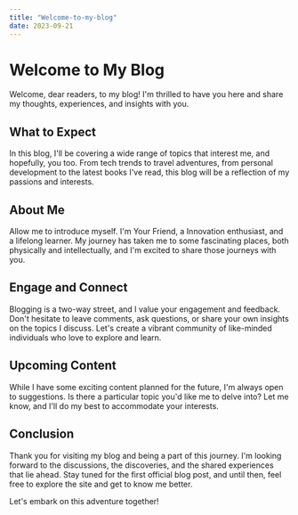 ```yaml
---
title: "Welcome-to-my-blog"
date: 2023-09-21
---
```

<h1>Welcome to My Blog</h1>
    <p>Welcome, dear readers, to my blog! I'm thrilled to have you here and share my thoughts, experiences, and insights with you.</p>
<h2>What to Expect</h2>
    <p>In this blog, I'll be covering a wide range of topics that interest me, and hopefully, you too. From tech trends to travel adventures, from personal development to the latest books I've read, this blog will be a reflection of my passions and interests.</p>
<h2>About Me</h2>
    <p>Allow me to introduce myself. I'm Your Friend, a Innovation enthusiast, and a lifelong learner. My journey has taken me to some fascinating places, both physically and intellectually, and I'm excited to share those journeys with you.</p>
<h2>Engage and Connect</h2>
    <p>Blogging is a two-way street, and I value your engagement and feedback. Don't hesitate to leave comments, ask questions, or share your own insights on the topics I discuss. Let's create a vibrant community of like-minded individuals who love to explore and learn.</p>
<h2>Upcoming Content</h2>
    <p>While I have some exciting content planned for the future, I'm always open to suggestions. Is there a particular topic you'd like me to delve into? Let me know, and I'll do my best to accommodate your interests.</p>
<h2>Conclusion</h2>
    <p>Thank you for visiting my blog and being a part of this journey. I'm looking forward to the discussions, the discoveries, and the shared experiences that lie ahead. Stay tuned for the first official blog post, and until then, feel free to explore the site and get to know me better.</p>
    <p>Let's embark on this adventure together!</p>
